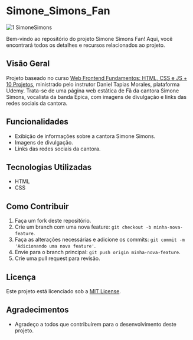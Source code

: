 # Simone_Simons_Fan

![1 SimoneSimons](https://github.com/SimonePenido/Simone_Simons_Fan/assets/112627846/4c3c2fc5-4f4e-41c4-8d21-0dad290b0635)

Bem-vindo ao repositório do projeto <link>Simone Simons Fan</link>! Aqui, você encontrará todos os detalhes e recursos relacionados ao projeto.

## Visão Geral

<link>Projeto baseado no curso <a href="https://www.udemy.com/course/sass-e-scss-do-basico-ao-avancado-projetos/](https://www.udemy.com/course/curso-web-design-fundamentos-aprenda-html-css-e-javascript/?kw=Web+Frontend+Fundamentos%3A+HTML%2C+CSS+e+JS&src=sac">Web Frontend Fundamentos: HTML, CSS e JS + 10 Projetos</a>, ministrado pelo instrutor Daniel Tapias Morales, plataforma Udemy. Trata-se de uma página web estática de Fã da cantora Simone Simons, vocalista da banda Épica, com imagens de divulgação e links das redes sociais da cantora.

## Funcionalidades

- Exibição de informações sobre a cantora Simone Simons.
- Imagens de divulgação.
- Links das redes sociais da cantora.

## Tecnologias Utilizadas

- HTML
- CSS

## Como Contribuir

1. Faça um fork deste repositório.
2. Crie um branch com uma nova feature: `git checkout -b minha-nova-feature`.
3. Faça as alterações necessárias e adicione os commits: `git commit -m 'Adicionando uma nova feature'`.
4. Envie para o branch principal: `git push origin minha-nova-feature`.
5. Crie uma pull request para revisão.

## Licença

Este projeto está licenciado sob a [MIT License](LICENSE).

## Agradecimentos

- Agradeço a todos que contribuírem para o desenvolvimento deste projeto.
